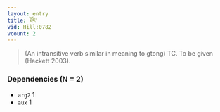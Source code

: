 ```yaml
---
layout: entry
title: ཐོང་
vid: Hill:0782
vcount: 2
---
```

> (An intransitive verb similar in meaning to gtong) TC\. To be given (Hackett 2003)\.


### Dependencies (N = 2)
* `arg2` 1
* `aux` 1

